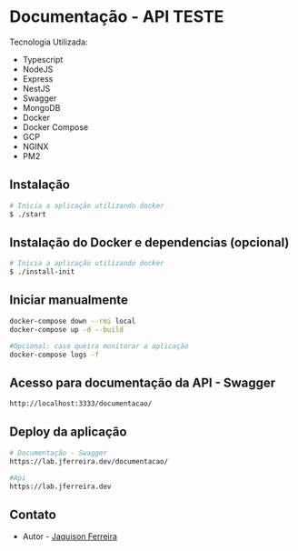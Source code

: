 # Documentação - API TESTE

Tecnologia Utilizada:

- Typescript
- NodeJS
- Express
- NestJS
- Swagger
- MongoDB
- Docker
- Docker Compose
- GCP
- NGINX
- PM2

## Instalação

```bash
# Inicia a aplicação utilizando docker
$ ./start
```

## Instalação do Docker e dependencias (opcional)

```bash
# Inicia a aplicação utilizando docker
$ ./install-init
```

## Iniciar manualmente

```bash
docker-compose down --rmi local
docker-compose up -d --build

#Opcional: caso queira monitorar a aplicação
docker-compose logs -f

```

## Acesso para documentação da API - Swagger

```bash
http://localhost:3333/documentacao/
```

## Deploy da aplicação

```bash
# Documentação - Swagger
https://lab.jferreira.dev/documentacao/

#Api
https://lab.jferreira.dev

```

## Contato

- Autor - [Jaquison Ferreira](https://www.linkedin.com/in/jaquison-ferreira-505360205/)
